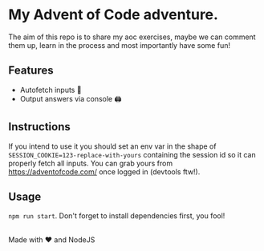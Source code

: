 # My Advent of Code adventure.

The aim of this repo is to share my aoc exercises, maybe we can comment them up, learn in the process and most importantly have some fun!

## Features
* Autofetch inputs 🎉
* Output answers via console 🖨

## Instructions
If you intend to use it you should set an env var in the shape of `SESSION_COOKIE=123-replace-with-yours` containing the session id so it can properly fetch all inputs. You can grab yours from https://adventofcode.com/ once logged in (devtools ftw!). 

## Usage
`npm run start`. Don't forget to install dependencies first, you fool!

</br>
Made with ♥ and NodeJS
